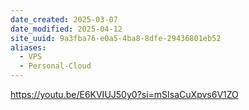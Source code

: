 ```yaml
---
date_created: 2025-03-07
date_modified: 2025-04-12
site_uuid: 9a3fba76-e0a5-4ba8-8dfe-29436801eb52
aliases:
  - VPS
  - Personal-Cloud
---
```


https://youtu.be/E6KVIUJ50y0?si=mSIsaCuXpvs6V1ZO